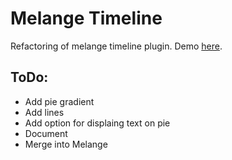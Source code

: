# Melange Timeline

Refactoring of melange timeline plugin.
Demo [here](http://bumbu.github.io/melange-timeline/app/).

## ToDo:
  * Add pie gradient
  * Add lines
  * Add option for displaing text on pie
  * Document
  * Merge into Melange
